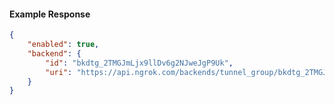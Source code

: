 <!-- Code generated for API Clients. DO NOT EDIT. -->

#### Example Response

```json
{
	"enabled": true,
	"backend": {
		"id": "bkdtg_2TMGJmLjx9llDv6g2NJweJgP9Uk",
		"uri": "https://api.ngrok.com/backends/tunnel_group/bkdtg_2TMGJmLjx9llDv6g2NJweJgP9Uk"
	}
}
```
